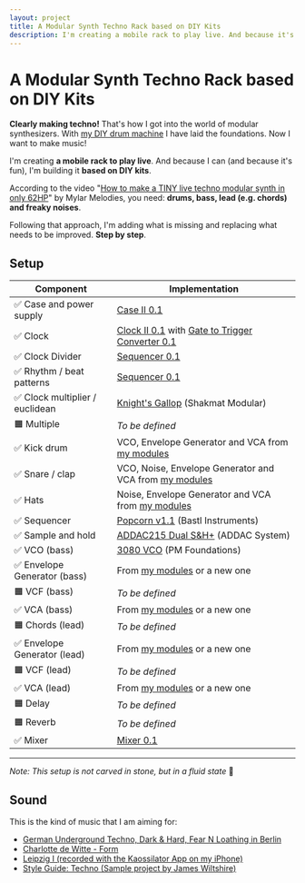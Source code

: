 ```yaml
---
layout: project
title: A Modular Synth Techno Rack based on DIY Kits
description: I'm creating a mobile rack to play live. And because it's fun, I'll base it on DIY kits.
---
```


# A Modular Synth Techno Rack based on DIY Kits

**Clearly making techno!** That's how I got into the world of modular synthesizers. With [my DIY drum machine](/projects/diy-modular-synthesizer-drum-machine/) I have laid the foundations. Now I want to make music!

I'm creating **a mobile rack to play live**. And because I can (and because it's fun), I'm building it **based on DIY kits**.

According to the video "[How to make a TINY live techno modular synth in only 62HP](https://www.youtube.com/watch?v=4jCCzpWBsFs)" by Mylar Melodies, you need: **drums, bass, lead (e.g. chords) and freaky noises**.

Following that approach, I'm adding what is missing and replacing what needs to be improved. **Step by step**.

## Setup

| Component                      | Implementation                                               |
| ------------------------------ | ------------------------------------------------------------ |
| ✅ Case and power supply        | [Case II 0.1](/modules/case-ii-0.1)                          |
| ✅ Clock                        | [Clock II 0.1](/modules/clock-ii-0.1) with [Gate to Trigger Converter 0.1](/modules/gate-to-trigger-converter-0.1) |
| ✅ Clock Divider                | [Sequencer 0.1](/modules/sequencer-0.1)                      |
| ✅ Rhythm / beat patterns       | [Sequencer 0.1](/modules/sequencer-0.1)                      |
| ✅ Clock multiplier / euclidean | [Knight's Gallop](https://www.shakmatmodular.com/products/kg.html) (Shakmat Modular) |
| 🟧 Multiple                     | *To be defined*                                              |
| ✅ Kick drum                    | VCO, Envelope Generator and VCA from [my modules](/modules)  |
| ✅ Snare / clap                 | VCO, Noise, Envelope Generator and VCA from [my modules](/modules) |
| ✅ Hats                         | Noise, Envelope Generator and VCA from [my modules](/modules) |
| ✅ Sequencer                    | [Popcorn v1.1](https://bastl-instruments.com/eurorack/modules/popcorn) (Bastl Instruments) |
| ✅ Sample and hold              | [ADDAC215 Dual S&H+](https://www.addacsystem.com/en/products/modules/addac200-series/addac215) (ADDAC System) |
| ✅ VCO (bass)                   | [3080 VCO](https://www.tindie.com/products/pmfoundations/3080-vco-eurorack-pcb-set/) (PM Foundations) |
| ✅ Envelope Generator (bass)    | From [my modules](/modules) or a new one                     |
| 🟧 VCF (bass)                   | *To be defined*                                              |
| ✅ VCA (bass)                   | From [my modules](/modules) or a new one                     |
| 🟧 Chords (lead)                | *To be defined*                                              |
| ✅ Envelope Generator (lead)    | From [my modules](/modules) or a new one                     |
| 🟧 VCF (lead)                   | *To be defined*                                              |
| ✅ VCA (lead)                   | From [my modules](/modules) or a new one                     |
| 🟧 Delay                        | *To be defined*                                              |
| 🟧 Reverb                       | *To be defined*                                              |
| ✅ Mixer                        | [Mixer 0.1](/modules/mixer-0.1)                              |

----

*Note: This setup is not carved in stone, but in a fluid state* 🌈

## Sound

This is the kind of music that I am aiming for:

* [German Underground Techno, Dark & Hard, Fear N Loathing in Berlin](https://www.youtube.com/watch?v=cjF-9In3hqU&t=25s)
* [Charlotte de Witte - Form](https://www.youtube.com/watch?v=zvAJbFNuyCA)
* [Leipzig I (recorded with the Kaossilator App on my iPhone)](https://soundcloud.com/steffenlohaus/leipzig-i)
* [Style Guide: Techno (Sample project by James Wiltshire)](https://www.youtube.com/watch?v=0Q6yR4s4syA&t=990s)
